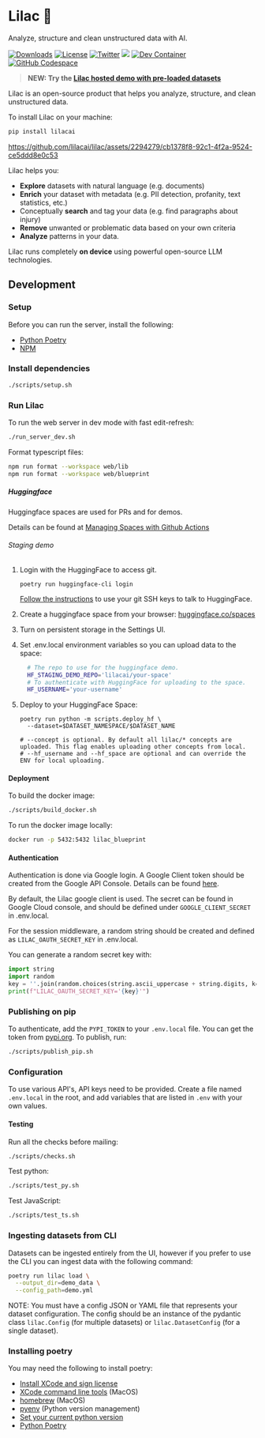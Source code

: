 # Lilac 🌸

Analyze, structure and clean unstructured data with AI.

[![Downloads](https://static.pepy.tech/badge/lilacai/month)](https://pepy.tech/project/lilacai)
[![License](https://img.shields.io/badge/License-Apache_2.0-blue.svg)](https://opensource.org/licenses/Apache-2.0)
[![Twitter](https://img.shields.io/twitter/follow/lilac_ai)](https://twitter.com/lilac_ai)
[![](https://dcbadge.vercel.app/api/server/Mq7AGrmv?compact=true&style=flat)](https://discord.gg/Mq7AGrmv)
[![Dev Container](https://img.shields.io/static/v1?label=Dev%20Containers&message=Open&color=blue&logo=visualstudiocode)](https://vscode.dev/redirect?url=vscode://ms-vscode-remote.remote-containers/cloneInVolume?url=https://github.com/lilacai/lilac)
[![GitHub Codespace](https://github.com/codespaces/badge.svg)](https://codespaces.new/lilacai/lilac)

> **NEW: Try the [Lilac hosted demo with pre-loaded datasets](https://lilacai-lilac.hf.space/)**

Lilac is an open-source product that helps you analyze, structure, and clean unstructured data.

To install Lilac on your machine:

```sh
pip install lilacai
```

https://github.com/lilacai/lilac/assets/2294279/cb1378f8-92c1-4f2a-9524-ce5ddd8e0c53

Lilac helps you:

- **Explore** datasets with natural language (e.g. documents)
- **Enrich** your dataset with metadata (e.g. PII detection, profanity, text statistics, etc.)
- Conceptually **search** and tag your data (e.g. find paragraphs about injury)
- **Remove** unwanted or problematic data based on your own criteria
- **Analyze** patterns in your data.

Lilac runs completely **on device** using powerful open-source LLM technologies.

## Development

### Setup

Before you can run the server, install the following:

- [Python Poetry](https://pypi.org/project/poetry/)
- [NPM](https://docs.npmjs.com/downloading-and-installing-node-js-and-npm)

### Install dependencies

```sh
./scripts/setup.sh
```

### Run Lilac

To run the web server in dev mode with fast edit-refresh:

```sh
./run_server_dev.sh
```

Format typescript files:

```sh
npm run format --workspace web/lib
npm run format --workspace web/blueprint
```

##### Huggingface

Huggingface spaces are used for PRs and for demos.

Details can be found at
[Managing Spaces with Github Actions](https://huggingface.co/docs/hub/spaces-github-actions)

###### Staging demo

1. Login with the HuggingFace to access git.

   `poetry run huggingface-cli login`

   [Follow the instructions](https://huggingface.co/docs/hub/repositories-getting-started) to use
   your git SSH keys to talk to HuggingFace.

1. Create a huggingface space from your browser:
   [huggingface.co/spaces](https://huggingface.co/spaces)

1. Turn on persistent storage in the Settings UI.

1. Set .env.local environment variables so you can upload data to the space:

   ```sh
     # The repo to use for the huggingface demo.
     HF_STAGING_DEMO_REPO='lilacai/your-space'
     # To authenticate with HuggingFace for uploading to the space.
     HF_USERNAME='your-username'
   ```

1. Deploy to your HuggingFace Space:

   ```
   poetry run python -m scripts.deploy_hf \
     --dataset=$DATASET_NAMESPACE/$DATASET_NAME

   # --concept is optional. By default all lilac/* concepts are uploaded. This flag enables uploading other concepts from local.
   # --hf_username and --hf_space are optional and can override the ENV for local uploading.
   ```

#### Deployment

To build the docker image:

```sh
./scripts/build_docker.sh
```

To run the docker image locally:

```sh
docker run -p 5432:5432 lilac_blueprint
```

#### Authentication

Authentication is done via Google login. A Google Client token should be created from the Google API
Console. Details can be found [here](https://developers.google.com/identity/protocols/oauth2).

By default, the Lilac google client is used. The secret can be found in Google Cloud console, and
should be defined under `GOOGLE_CLIENT_SECRET` in .env.local.

For the session middleware, a random string should be created and defined as
`LILAC_OAUTH_SECRET_KEY` in .env.local.

You can generate a random secret key with:

```py
import string
import random
key = ''.join(random.choices(string.ascii_uppercase + string.digits, k=64))
print(f"LILAC_OAUTH_SECRET_KEY='{key}'")
```

### Publishing on pip

To authenticate, add the `PYPI_TOKEN` to your `.env.local` file. You can get the token from
[pypi.org](https://pypi.org/manage/project/lilacai/settings/). To publish, run:

```sh
./scripts/publish_pip.sh
```

### Configuration

To use various API's, API keys need to be provided. Create a file named `.env.local` in the root,
and add variables that are listed in `.env` with your own values.

#### Testing

Run all the checks before mailing:

```sh
./scripts/checks.sh
```

Test python:

```sh
./scripts/test_py.sh
```

Test JavaScript:

```sh
./scripts/test_ts.sh
```

### Ingesting datasets from CLI

Datasets can be ingested entirely from the UI, however if you prefer to use the CLI you can ingest
data with the following command:

```sh
poetry run lilac load \
  --output_dir=demo_data \
  --config_path=demo.yml
```

NOTE: You must have a config JSON or YAML file that represents your dataset configuration. The
config should be an instance of the pydantic class `lilac.Config` (for multiple datasets) or
`lilac.DatasetConfig` (for a single dataset).

### Installing poetry

You may need the following to install poetry:

- [Install XCode and sign license](https://apps.apple.com/us/app/xcode/id497799835?mt=12)
- [XCode command line tools](https://mac.install.guide/commandlinetools/4.html) (MacOS)
- [homebrew](https://brew.sh/) (MacOS)
- [pyenv](https://github.com/pyenv/pyenv) (Python version management)
- [Set your current python version](./.python-version)
- [Python Poetry](https://pypi.org/project/poetry/)
